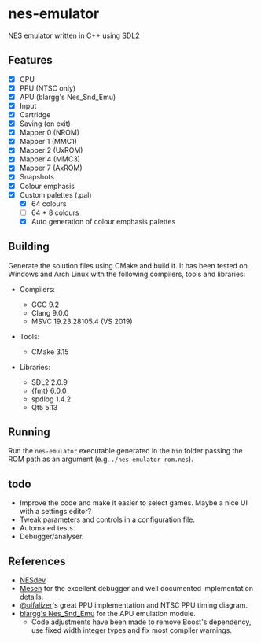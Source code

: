 # nes-emulator

NES emulator written in C++ using SDL2

## Features

- [x] CPU
- [x] PPU (NTSC only)
- [x] APU (blargg's Nes_Snd_Emu)
- [x] Input
- [x] Cartridge
- [x] Saving (on exit)
- [x] Mapper 0 (NROM)
- [x] Mapper 1 (MMC1)
- [x] Mapper 2 (UxROM)
- [x] Mapper 4 (MMC3)
- [x] Mapper 7 (AxROM)
- [x] Snapshots
- [x] Colour emphasis
- [x] Custom palettes (.pal)
  - [x] 64 colours
  - [ ] 64 * 8 colours
  - [x] Auto generation of colour emphasis palettes

## Building

Generate the solution files using CMake and build it. It has been tested on Windows and Arch Linux with the following compilers, tools and libraries:

- Compilers:
  - GCC 9.2
  - Clang 9.0.0
  - MSVC 19.23.28105.4 (VS 2019)

- Tools:
  - CMake 3.15

- Libraries:
  - SDL2 2.0.9
  - {fmt} 6.0.0
  - spdlog 1.4.2
  - Qt5 5.13

## Running

Run the `nes-emulator` executable generated in the `bin` folder passing the ROM path as an argument (e.g. `./nes-emulator rom.nes`).

## todo

- Improve the code and make it easier to select games. Maybe a nice UI with a settings editor?
- Tweak parameters and controls in a configuration file.
- Automated tests.
- Debugger/analyser.

## References

- [NESdev](http://wiki.nesdev.com/w/index.php/Nesdev_Wiki)
- [Mesen](https://www.mesen.ca/) for the excellent debugger and well documented implementation details.
- [@ulfalizer](https://github.com/ulfalizer)'s great PPU implementation and NTSC PPU timing diagram.
- [blargg's Nes_Snd_Emu](http://blargg.8bitalley.com/libs/audio.html#Nes_Snd_Emu) for the APU emulation module.
  - Code adjustments have been made to remove Boost's dependency, use fixed width integer types and fix most compiler warnings.
